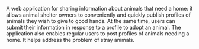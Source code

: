 A web application for sharing information about animals that need a home: it allows animal shelter owners to conveniently and quickly publish profiles of animals they
wish to give to good hands. At the same time, users can submit their information in response to a profile to adopt an animal. 
The application also enables regular users to post profiles of animals needing a home. It helps address the problem of stray animals.
